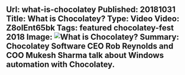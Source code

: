 Url: what-is-chocolatey
Published: 20181031
Title: What is Chocolatey?
Type: Video
Video: Z8olEnt65bk
Tags: featured chocolatey-fest 2018
Image: <img src="/content/images/videos/what-is-chocolatey.jpg" alt="What is Chocolatey?" title="What is Chocolatey?" />
Summary: Chocolatey Software CEO Rob Reynolds and COO Mukesh Sharma talk about Windows automation with Chocolatey.
---